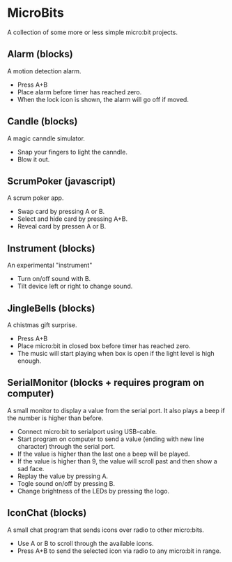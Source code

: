 # MicroBits
A collection of some more or less simple micro:bit projects.

## Alarm (blocks)
A motion detection alarm.
* Press A+B
* Place alarm before timer has reached zero.
* When the lock icon is shown, the alarm will go off if moved.

## Candle (blocks)
A magic canndle simulator.
* Snap your fingers to light the canndle.
* Blow it out.

## ScrumPoker (javascript)
A scrum poker app.
* Swap card by pressing A or B.
* Select and hide card by pressing A+B.
* Reveal card by pressen A or B.

## Instrument (blocks)
An experimental "instrument"
* Turn on/off sound with B.
* Tilt device left or right to change sound.

## JingleBells (blocks)
A chistmas gift surprise.
* Press A+B
* Place micro:bit in closed box before timer has reached zero.
* The music will start playing when box is open if the light level is high enough.
 
## SerialMonitor (blocks + requires program on computer)
A small monitor to display a value from the serial port. It also plays a beep if the number is higher than before.
* Connect micro:bit to serialport using USB-cable.
* Start program on computer to send a value (ending with new line character) through the serial port.
* If the value is higher than the last one a beep will be played.
* If the value is higher than 9, the value will scroll past and then show a sad face.
* Replay the value by pressing A.
* Togle sound on/off by pressing B.
* Change brightness of the LEDs by pressing the logo.

## IconChat (blocks)
A small chat program that sends icons over radio to other micro:bits.
* Use A or B to scroll through the available icons.
* Press A+B to send the selected icon via radio to any micro:bit in range.
